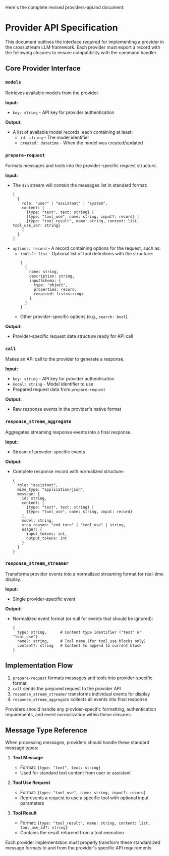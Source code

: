 Here's the complete revised providers-api.md document:

# Provider API Specification

This document outlines the interface required for implementing a provider in the
cross.stream LLM framework. Each provider must export a record with the
following closures to ensure compatibility with the command handler.

## Core Provider Interface

### `models`

Retrieves available models from the provider.

**Input:**

- `key: string` - API key for provider authentication

**Output:**

- A list of available model records, each containing at least:
  - `id: string` - The model identifier
  - `created: datetime` - When the model was created/updated

### `prepare-request`

Formats messages and tools into the provider-specific request structure.

**Input:**

- The `$in` stream will contain the messages list in standard format:
  ```
  [
    {
      role: "user" | "assistant" | "system",
      content: [
        {type: "text", text: string} |
        {type: "tool_use", name: string, input?: record} |
        {type: "tool_result", name: string, content: list, tool_use_id?: string}
      ]
    }
  ]
  ```
- `options: record` - A record containing options for the request, such as:
  - `tools?: list` - Optional list of tool definitions with the structure:
    ```
    [
      {
        name: string,
        description: string,
        inputSchema: {
          type: "object",
          properties: record,
          required: list<string>
        }
      }
    ]
    ```
  - Other provider-specific options (e.g., `search: bool`).

**Output:**

- Provider-specific request data structure ready for API call

### `call`

Makes an API call to the provider to generate a response.

**Input:**

- `key: string` - API key for provider authentication
- `model: string` - Model identifier to use
- Prepared request data from `prepare-request`

**Output:**

- Raw response events in the provider's native format

### `response_stream_aggregate`

Aggregates streaming response events into a final response.

**Input:**

- Stream of provider-specific events

**Output:**

- Complete response record with normalized structure:
  ```
  {
    role: "assistant",
    mime_type: "application/json",
    message: {
      id: string,
      content: [
        {type: "text", text: string} |
        {type: "tool_use", name: string, input: record}
      ],
      model: string,
      stop_reason: "end_turn" | "tool_use" | string,
      usage?: {
        input_tokens: int,
        output_tokens: int
      }
    }
  }
  ```

### `response_stream_streamer`

Transforms provider events into a normalized streaming format for real-time
display.

**Input:**

- Single provider-specific event

**Output:**

- Normalized event format (or null for events that should be ignored):
  ```
  {
    type: string,      # Content type identifier ("text" or "tool_use")
    name?: string,     # Tool name (for tool_use blocks only)
    content?: string   # Content to append to current block
  }
  ```

## Implementation Flow

1. `prepare-request` formats messages and tools into provider-specific format
2. `call` sends the prepared request to the provider API
3. `response_stream_streamer` transforms individual events for display
4. `response_stream_aggregate` collects all events into final response

Providers should handle any provider-specific formatting, authentication
requirements, and event normalization within these closures.

## Message Type Reference

When processing messages, providers should handle these standard message types:

1. **Text Message**
   - Format: `{type: "text", text: string}`
   - Used for standard text content from user or assistant

2. **Tool Use Request**
   - Format: `{type: "tool_use", name: string, input?: record}`
   - Represents a request to use a specific tool with optional input parameters

3. **Tool Result**
   - Format:
     `{type: "tool_result", name: string, content: list, tool_use_id?: string}`
   - Contains the result returned from a tool execution

Each provider implementation must properly transform these standardized message
formats to and from the provider's specific API requirements.
